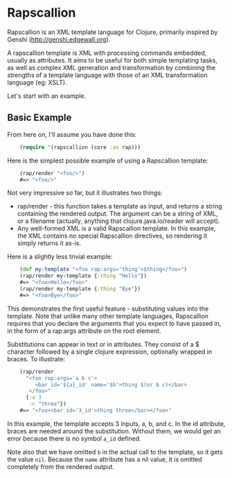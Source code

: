# Rapscallion #

Rapscallion is an XML template language for Clojure, primarily
inspired by Genshi (http://genshi.edgewall.org).

A rapscallion template is XML with processing commands embedded,
usually as attributes. It aims to be useful for both simple templating
tasks, as well as complex XML generation and transformation by
combining the strengths of a template language with those of an XML
transformation language (eg: XSLT).

Let's start with an example.

## Basic Example ##

From here on, I'll assume you have done this:

```clojure
    (require '(rapscallion (core :as rap)))
```

Here is the simplest possible example of using a Rapscallion template:

```clojure
    (rap/render "<foo/>")
    #=> "<foo/>"
```

Not very impressive so far, but it illustrates two things:
 * rap/render - this function takes a template as input, and returns a
string containing the rendered output. The argument can be a string of
XML, or a filename (actually, anything that clojure.java.io/reader
will accept).
 * Any well-formed XML is a valid Rapscallion template. In this
example, the XML contains no special Rapscallion directives, so
rendering it simply returns it as-is.

Here is a slightly less trivial example:

```clojure
    (def my-template "<foo rap:args='thing'>$thing</foo>")
    (rap/render my-template {:thing "Hello"})
    #=> "<foo>Hello</foo>"
    (rap/render my-template {:thing "Bye"})
    #=> "<foo>Bye</foo>"
```

This demonstrates the first useful feature - substituting values into
the template. Note that unlike many other template languages,
Rapscallion requires that you declare the arguments that you expect to
have passed in, in the form of a rap:args attribute on the root
element.

Substitutions can appear in text or in attributes. They consist of a $
character followed by a single clojure expression, optionally wrapped
in braces. To illustrate:

```clojure
    (rap/render 
      "<foo rap:args='a b c'>
         <bar id='${a}_id' name='$b'>thing $(or b c)</bar>
       </foo>"
      {:a 3 
       :c "three"})
    #=> "<foo><bar id='3_id'>thing three</bar></foo>"
```

In this example, the template accepts 3 inputs, a, b, and c. In the id
attribute, braces are needed around the substitution. Without them, we
would get an error because there is no symbol `a_id` defined.

Note also that we have omitted `b` in the actual call to the template,
so it gets the value `nil`. Because the `name` attribute has a nil
value, it is omitted completely from the rendered output.


